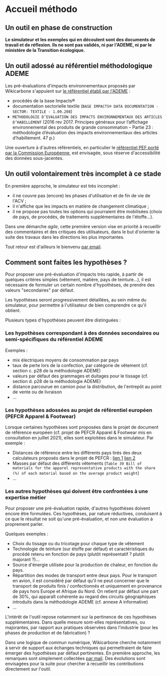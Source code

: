 # Accueil méthodo

## Un outil en phase de construction

**Le simulateur et les exemples qui en découlent sont des documents de travail et de réflexion. Ils ne sont pas validés, ni par l'ADEME, ni par le ministère de la Transition écologique.**

## Un outil adossé au référentiel méthodologique ADEME

Les pré-évaluations d'impacts environnementaux proposés par Wikicarbone s'appuient sur [le référentiel établi par l'ADEME](http://www.base-impacts.ademe.fr) :

* procédés de la base Impacts®
* documentation sectorielle textile (`BASE IMPACTS® DATA DOCUMENTATION - SECTOR: TEXTILE - 1.09.208`)
* `METHODOLOGIE D’EVALUATION DES IMPACTS ENVIRONNEMENTAUX DES ARTICLES D’HABILLEMENT` (2016 rev 2017. Principes généraux pour l’affichage environnemental des produits de grande consommation – Partie 23 : méthodologie d’évaluation des impacts environnementaux des articles d’habillement. 47 p.)

Une ouverture à d'autres référentiels, en particulier le [référentiel PEF porté par la Commission Européenne](https://ec.europa.eu/environment/eussd/smgp/pdf/product-environmental-footprint-PEF-methode_fr.pdf), est envisagée, sous réserve d'accessibilité des données sous-jacentes.

## Un outil volontairement très incomplet à ce stade

En première approche, le simulateur est très incomplet :

* il ne couvre pas (encore) les phases d'utilisation et de fin de vie de l'ACV ;
* il n'affiche que les impacts en matière de changement climatique ;
* il ne propose pas toutes les options qui pourraient être mobilisées (choix de pays, de procédés, de traitements supplémentaires de l'étoffe…).

Dans une démarche _agile_, cette première version vise en priorité à recueillir des commentaires et des critiques des utilisateurs, dans le but d'orienter la suite des travaux dans les directions les plus importantes.

Tout retour est d'ailleurs le bienvenu [par email](mailto:pascal.dagras@beta.gouv.fr?Subject=wikicarbone).

## Comment sont faites les hypothèses ?

Pour proposer une pré-évaluation d'impacts très rapide, à partir de quelques critères simples (vêtement, matière, pays de teinture…), il est nécessaire de formuler un certain nombre d'hypothèses, de prendre des valeurs "secondaires" par défaut.

Les hypothèses seront progressivement détaillées, au sein même du simulateur, pour permettre à l'utilisateur de bien comprendre ce qu'il obtient.

Plusieurs types d'hypothèses peuvent être distinguées :

### Les hypothèses correspondant à des données secondaires ou semi-spécifiques du référentiel ADEME

Exemples :

* mix électriques moyens de consommation par pays
* taux de perte lors de la confection, par catégorie de vêtement (cf. section c. p28 de la méthodologie ADEME)
* valeurs par défaut des grammages et duitages pour le tissage (cf. section d. p28 de la méthodologie ADEME)
* distance parcourue en camion pour la distribution, de l'entrepôt au point de vente ou de livraison
* …

### Les hypothèses adossées au projet de référentiel européen (PEFCR Apparel & Footwear)

Lorsque certaines hypothèses sont proposées dans le projet de document de référence européen (cf. projet de PEFCR Apparel & Footwear mis en consultation en juillet 2021), elles sont exploitées dans le simulateur. Par exemple :

* Distances de référence entre les différents pays tirés des deux calculateurs proposés dans le projet de PEFCR : [lien 1](https://www.searates.com/services/distances-time/) [lien 2](https://co2.myclimate.org/en/flight_calculators/new/)
* Masses par défaut des différents vêtements (`Table 39 Bill of materials for the apparel representative products with the share (%) of each material based on the average product weight`)
* …

### Les autres hypothèses qui doivent être confrontées à une expertise métier

Pour proposer une pré-évaluation rapide, d'autres hypothèses doivent encore être formulées. Ces hypothèses, par nature réductives, conduisent à ce que le résultat ne soit qu'une pré-évaluation, et non une évaluation à proprement parler.

Quelques exemples :

* Choix du tissage ou du tricotage pour chaque type de vêtement
* Technologie de teinture (sur étoffe par défaut) et caractéristiques du procédé retenu en fonction de pays (plutôt représentatif ? plutôt majorant ?)…
* Source d'énergie utilisée pour la production de chaleur, en fonction du pays.
* Répartition des modes de transport entre deux pays. Pour le transport en avion, il est considéré par défaut qu'il ne peut concerner que le transport de produits finis / confectionnés et uniquement en provenance de pays hors Europe et Afrique du Nord. On retient par défaut une part de 30%, qui apparaît cohérente au regard des circuits géographiques introduits dans la méthodologie ADEME (cf. annexe A informative)
* …

L'intérêt de l'outil repose notamment sur la pertinence de ces hypothèses supplémentaires. Dans quelle mesure sont-elles représentatives, ou majorantes, par rapport aux pratiques observées dans l'industrie (pour les phases de production et de fabrication) ?

Dans une logique de commun numérique, Wikicarbone cherche notamment à servir de support aux échanges techniques qui permettraient de faire émerger des hypothèses par défaut pertinentes. En première approche, les remarques sont simplement collectées [par mail](mailto:pascal.dagras@beta.gouv.fr?Subject=wikicarbone). Des évolutions sont envisagées pour la suite pour chercher à recueillir les contributions directement sur l'outil.
